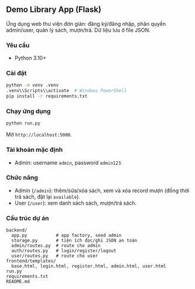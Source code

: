 ## Demo Library App (Flask)

Ứng dụng web thư viện đơn giản: đăng ký/đăng nhập, phân quyền admin/user, quản lý sách, mượn/trả. Dữ liệu lưu ở file JSON.

### Yêu cầu
- Python 3.10+

### Cài đặt
```bash
python -m venv .venv
.venv\\Scripts\\activate  # Windows PowerShell
pip install -r requirements.txt
```

### Chạy ứng dụng
```bash
python run.py
```
Mở `http://localhost:5000`.

### Tài khoản mặc định
- Admin: username `admin`, password `admin123`.

### Chức năng
- Admin (`/admin`): thêm/sửa/xóa sách, xem và xóa record mượn (đồng thời trả sách, đặt lại `available`).
- User (`/user`): xem danh sách sách, mượn/trả sách.

### Cấu trúc dự án
```
backend/
  app.py           # app factory, seed admin
  storage.py       # tiện ích đọc/ghi JSON an toàn
  admin/routes.py  # route cho admin
  auth/routes.py   # login/register/logout
  user/routes.py   # route cho user
frontend/templates/
  base.html, login.html, register.html, admin.html, user.html
run.py
requirements.txt
README.md
```


